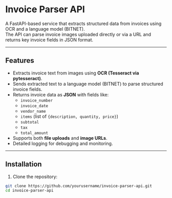 # Invoice Parser API

A FastAPI-based service that extracts structured data from invoices using OCR and a language model (BITNET).  
The API can parse invoice images uploaded directly or via a URL and returns key invoice fields in JSON format.

---

## Features

- Extracts invoice text from images using **OCR (Tesseract via pytesseract)**.
- Sends extracted text to a language model (BITNET) to parse structured invoice fields.
- Returns invoice data as **JSON** with fields like:
  - `invoice_number`
  - `invoice_date`
  - `vendor_name`
  - `items` (list of `{description, quantity, price}`)
  - `subtotal`
  - `tax`
  - `total_amount`
- Supports both **file uploads** and **image URLs**.
- Detailed logging for debugging and monitoring.

---

## Installation

1. Clone the repository:

```bash
git clone https://github.com/yourusername/invoice-parser-api.git
cd invoice-parser-api
